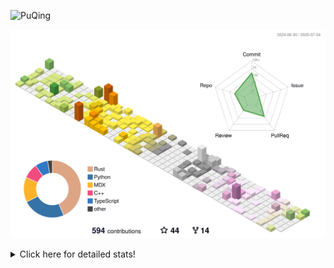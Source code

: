 ![PuQing](https://user-images.githubusercontent.com/27223114/171565019-9a56fae6-b08b-421f-99db-7e830da42371.png)

![](./profile-3d-contrib/profile-season-animate.svg)

<details>
<summary>Click here for detailed stats!</summary>

<!--START_SECTION:waka-->
![Lines of code](https://img.shields.io/badge/From%20Hello%20World%20I%27ve%20Written-1.9%20million%20lines%20of%20code-blue)

**🐱 My GitHub Data** 

> 📦 448.1 kB Used in GitHub's Storage 
 > 
> 🏆 238 Contributions in the Year 2025
 > 
> 🚫 Not Opted to Hire
 > 
> 📜 40 Public Repositories 
 > 
> 🔑 34 Private Repositories 
 > 
**I'm an Early 🐤** 

```text
🌞 Morning                788 commits         ██░░░░░░░░░░░░░░░░░░░░░░░   09.37 % 
🌆 Daytime                3611 commits        ███████████░░░░░░░░░░░░░░   42.93 % 
🌃 Evening                1923 commits        ██████░░░░░░░░░░░░░░░░░░░   22.86 % 
🌙 Night                  2089 commits        ██████░░░░░░░░░░░░░░░░░░░   24.84 % 
```


📊 **This Week I Spent My Time On** 

```text
💬 Programming Languages: 
Surfing                  15 hrs 43 mins      ████████░░░░░░░░░░░░░░░░░   30.68 % 
Python                   12 hrs 5 mins       ██████░░░░░░░░░░░░░░░░░░░   23.58 % 
Swift                    7 hrs 14 mins       ████░░░░░░░░░░░░░░░░░░░░░   14.12 % 
Chat                     6 hrs 37 mins       ███░░░░░░░░░░░░░░░░░░░░░░   12.92 % 
Typst                    2 hrs 53 mins       █░░░░░░░░░░░░░░░░░░░░░░░░   05.65 % 

🔥 Editors: 
VS Code                  16 hrs 46 mins      ████████░░░░░░░░░░░░░░░░░   32.71 % 
Arc                      15 hrs 43 mins      ████████░░░░░░░░░░░░░░░░░   30.68 % 
Xcode                    7 hrs 42 mins       ████░░░░░░░░░░░░░░░░░░░░░   15.04 % 
WeChat                   5 hrs 34 mins       ███░░░░░░░░░░░░░░░░░░░░░░   10.86 % 
Ghostty                  2 hrs 50 mins       █░░░░░░░░░░░░░░░░░░░░░░░░   05.53 % 

💻 Operating System: 
Mac                      37 hrs 27 mins      ██████████████████░░░░░░░   73.05 % 
Linux                    9 hrs 27 mins       █████░░░░░░░░░░░░░░░░░░░░   18.45 % 
WSL                      4 hrs 18 mins       ██░░░░░░░░░░░░░░░░░░░░░░░   08.40 % 
Windows                  3 mins              ░░░░░░░░░░░░░░░░░░░░░░░░░   00.11 % 
```


<!--END_SECTION:waka-->
</details>
